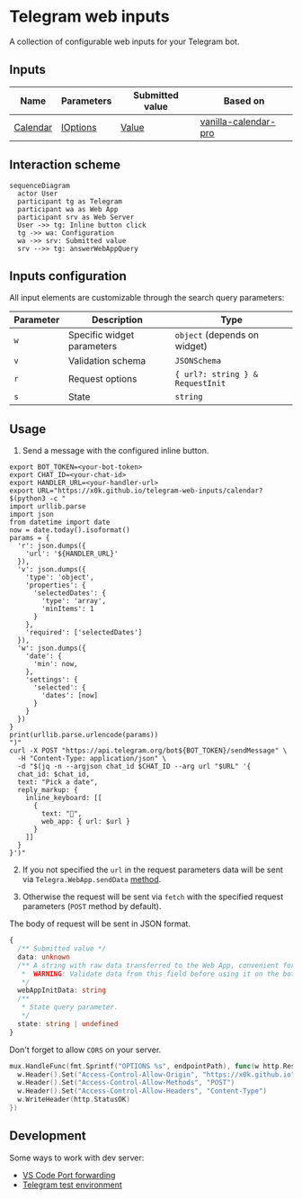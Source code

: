 # Telegram web inputs

A collection of configurable web inputs for your Telegram bot.

## Inputs

| Name | Parameters | Submitted value | Based on |
| ---  | --- | --- | --- |
| [Calendar](https://x0k.github.io/telegram-web-inputs/calenar) | [IOptions](https://github.com/uvarov-frontend/vanilla-calendar-pro/blob/629931a96d5b2b07cd2044961ece0d8a35ef657b/package/types.ts#L152) | [Value](https://github.com/uvarov-frontend/vanilla-calendar-pro/blob/629931a96d5b2b07cd2044961ece0d8a35ef657b/docs/en/reference/main/readonly-options.mdx) |[vanilla-calendar-pro](https://github.com/uvarov-frontend/vanilla-calendar-pro) |

## Interaction scheme

```mermaid
sequenceDiagram
  actor User
  participant tg as Telegram
  participant wa as Web App
  participant srv as Web Server
  User ->> tg: Inline button click
  tg ->> wa: Configuration
  wa ->> srv: Submitted value
  srv -->> tg: answerWebAppQuery
```

## Inputs configuration

All input elements are customizable through the search query parameters:

| Parameter | Description | Type |
| --- | --- | --- |
| `w` | Specific widget parameters | `object` (depends on widget) |
| `v` | Validation schema | `JSONSchema` |
| `r` | Request options | `{ url?: string } & RequestInit` |
| `s` | State | `string` |

## Usage

1. Send a message with the configured inline button.

```shell
export BOT_TOKEN=<your-bot-token>
export CHAT_ID=<your-chat-id>
export HANDLER_URL=<your-handler-url>
export URL="https://x0k.github.io/telegram-web-inputs/calendar?$(python3 -c "
import urllib.parse
import json
from datetime import date
now = date.today().isoformat()
params = {
  'r': json.dumps({
    'url': '${HANDLER_URL}'
  }),
  'v': json.dumps({
    'type': 'object',
    'properties': {
      'selectedDates': {
        'type': 'array',
        'minItems': 1
      }
    },
    'required': ['selectedDates']
  }),
  'w': json.dumps({
    'date': {
      'min': now,
    },
    'settings': {
      'selected': {
        'dates': [now]
      }
    }
  })
}
print(urllib.parse.urlencode(params))
")"
curl -X POST "https://api.telegram.org/bot${BOT_TOKEN}/sendMessage" \
  -H "Content-Type: application/json" \
  -d "$(jq -n --argjson chat_id $CHAT_ID --arg url "$URL" '{
  chat_id: $chat_id,
  text: "Pick a date",
  reply_markup: {
    inline_keyboard: [[
      {
        text: "📅",
        web_app: { url: $url }
      }
    ]]
  }
}')"
```

2. If you not specified the `url` in the request parameters data will be sent via `Telegra.WebApp.sendData` [method](https://core.telegram.org/bots/webapps#initializing-mini-apps).

3. Otherwise the request will be sent via `fetch` with the specified request parameters (`POST`
method by default).

The body of request will be sent in JSON format.

```typescript
{
  /** Submitted value */
  data: unknown
  /** A string with raw data transferred to the Web App, convenient for validating data.
   *  WARNING: Validate data from this field before using it on the bot's server.
   */
  webAppInitData: string
  /** 
   * State query parameter.
   */
  state: string | undefined
}
```

Don't forget to allow `CORS` on your server.

```go
mux.HandleFunc(fmt.Sprintf("OPTIONS %s", endpointPath), func(w http.ResponseWriter, r *http.Request) {
  w.Header().Set("Access-Control-Allow-Origin", "https://x0k.github.io")
  w.Header().Set("Access-Control-Allow-Methods", "POST")
  w.Header().Set("Access-Control-Allow-Headers", "Content-Type")
  w.WriteHeader(http.StatusOK)
})
```

## Development

Some ways to work with dev server:

- [VS Code Port forwarding](https://code.visualstudio.com/docs/editor/port-forwarding)
- [Telegram test environment](https://core.telegram.org/bots/webapps#using-bots-in-the-test-environment)
